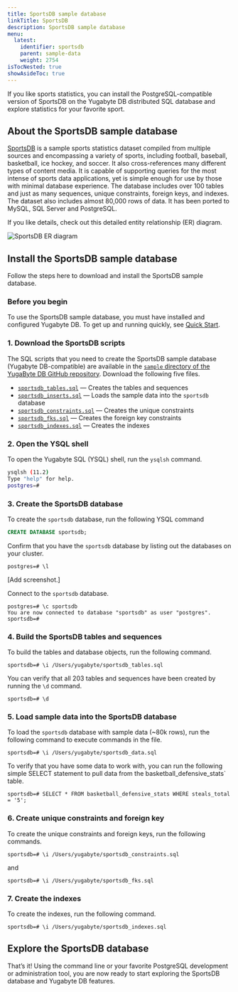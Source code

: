 ```yaml
---
title: SportsDB sample database 
linkTitle: SportsDB
description: SportsDB sample database
menu:
  latest:
    identifier: sportsdb
    parent: sample-data
    weight: 2754
isTocNested: true
showAsideToc: true
---
```


If you like sports statistics, you can install the PostgreSQL-compatible version of SportsDB on the Yugabyte DB distributed SQL database and explore statistics for your favorite sport.

## About the SportsDB sample database

[SportsDB](http://www.sportsdb.org/sd) is a sample sports statistics dataset compiled from multiple sources and encompassing a variety of sports, including football, baseball, basketball, ice hockey, and soccer. It also cross-references many different types of content media. It is capable of supporting queries for the most intense of sports data applications, yet is simple enough for use by those with minimal database experience. The database includes over 100 tables and just as many sequences, unique constraints, foreign keys, and indexes. The dataset also includes almost 80,000 rows of data. It has been ported to MySQL, SQL Server and PostgreSQL.

If you like details, check out this detailed entity relationship (ER) diagram.

![SportsDB ER diagram](/images/sample-data/sportsdb/sportsdb-er-diagram.jpg)

## Install the SportsDB sample database

Follow the steps here to download and install the SportsDB sample database.

### Before you begin

To use the SportsDB sample database, you must have installed and configured Yugabyte DB. To get up and running quickly, see [Quick Start](/latest/quick-start/).

### 1. Download the SportsDB scripts

The SQL scripts that you need to create the SportsDB sample database (Yugabyte DB-compatible) are available in the [`sample` directory of the YugaByte DB GitHub repository](https://github.com/yugabyte/yugabyte-db/tree/master/sample). Download the following five files.

- [`sportsdb_tables.sql`](https://raw.githubusercontent.com/Yugabyte/yugabyte-db/master/sample/sportsdb_tables.sql) — Creates the tables and sequences
- [`sportsdb_inserts.sql`](https://raw.githubusercontent.com/Yugabyte/yugabyte-db/master/sample/sportsdb_inserts.sql) — Loads the sample data into the `sportsdb` database
- [`sportsdb_constraints.sql`](https://raw.githubusercontent.com/Yugabyte/yugabyte-db/master/sample/sportsdb_constraints.sql) — Creates the unique constraints
- [`sportsdb_fks.sql`](https://raw.githubusercontent.com/Yugabyte/yugabyte-db/master/sample/sportsdb_fks.sql) — Creates the foreign key constraints
- [`sportsdb_indexes.sql`](https://raw.githubusercontent.com/Yugabyte/yugabyte-db/master/sample/sportsdb_indexes.sql) — Creates the indexes

### 2. Open the YSQL shell

To open the Yugabyte SQL (YSQL) shell, run the `ysqlsh` command.

```sh
ysqlsh (11.2)
Type "help" for help.
postgres=#
```

### 3. Create the SportsDB database

To create the `sportsdb` database, run the following YSQL command

```sql
CREATE DATABASE sportsdb;
```

Confirm that you have the `sportsdb` database by listing out the databases on your cluster.

```
postgres=# \l
```

[Add screenshot.]

Connect to the `sportsdb` database.

```
postgres=# \c sportsdb
You are now connected to database "sportsdb" as user "postgres".
sportsdb=#
```

### 4. Build the SportsDB tables and sequences

To build the tables and database objects, run the following command.

```
sportsdb=# \i /Users/yugabyte/sportsdb_tables.sql
```

You can verify that all 203 tables and sequences have been created by running the `\d` command.

```
sportsdb=# \d
```

### 5. Load sample data into the SportsDB database

To load the `sportsdb` database with sample data (~80k rows), run the following command to execute commands in the file.

```
sportsdb=# \i /Users/yugabyte/sportsdb_data.sql
```

To verify that you have some data to work with, you can run the following simple SELECT statement to pull data from the  basketball_defensive_stats` table.

```
sportsdb=# SELECT * FROM basketball_defensive_stats WHERE steals_total = '5';
```

### 6. Create unique constraints and foreign key

To create the unique constraints and foreign keys, run the following commands.

```
sportsdb=# \i /Users/yugabyte/sportsdb_constraints.sql
```

and

```
sportsdb=# \i /Users/yugabyte/sportsdb_fks.sql
```

### 7. Create the indexes

To create the indexes, run the following command.

```
sportsdb=# \i /Users/yugabyte/sportsdb_indexes.sql
```

## Explore the SportsDB database

That’s it! Using the command line or your favorite PostgreSQL development or administration tool, you are now ready to start exploring the SportsDB database and Yugabyte DB features.
